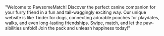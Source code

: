 
"Welcome to PawsomeMatch! Discover the perfect canine companion for your furry friend in a fun and tail-waggingly exciting way. Our unique website is like Tinder for dogs, connecting adorable pooches for playdates, walks, and even long-lasting friendships. Swipe, match, and let the paw-sibilities unfold! Join the pack and unleash happiness today!"

